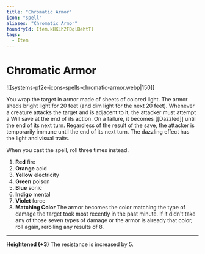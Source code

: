 ```yaml
---
title: "Chromatic Armor"
icon: "spell"
aliases: "Chromatic Armor"
foundryId: Item.kHKLh2FDqlBehtTl
tags:
  - Item
---
```


# Chromatic Armor
![[systems-pf2e-icons-spells-chromatic-armor.webp|150]]

You wrap the target in armor made of sheets of colored light. The armor sheds bright light for 20 feet (and dim light for the next 20 feet). Whenever a creature attacks the target and is adjacent to it, the attacker must attempt a Will save at the end of its action. On a failure, it becomes [[Dazzled]] until the end of its next turn. Regardless of the result of the save, the attacker is temporarily immune until the end of its next turn. The dazzling effect has the light and visual traits.

When you cast the spell, roll three times instead.

1.  **Red** fire
2.  **Orange** acid
3.  **Yellow** electricity
4.  **Green** poison
5.  **Blue** sonic
6.  **Indigo** mental
7.  **Violet** force
8.  **Matching Color** The armor becomes the color matching the type of damage the target took most recently in the past minute. If it didn't take any of those seven types of damage or the armor is already that color, roll again, rerolling any results of 8.

* * *

**Heightened (+3)** The resistance is increased by 5.
